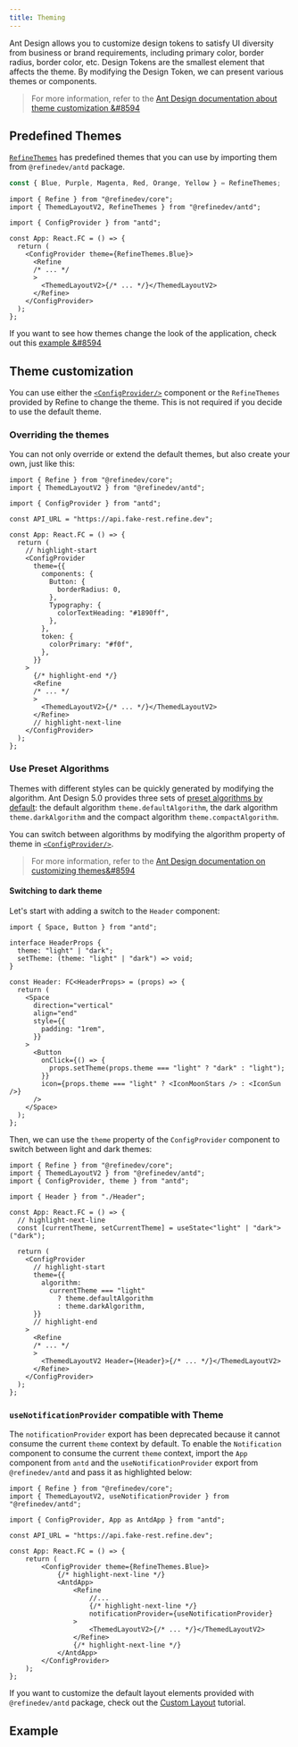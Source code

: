 ```yaml
---
title: Theming
---
```


Ant Design allows you to customize design tokens to satisfy UI diversity from business or brand requirements, including primary color, border radius, border color, etc.
Design Tokens are the smallest element that affects the theme. By modifying the Design Token, we can present various themes or components.

> For more information, refer to the [Ant Design documentation about theme customization &#8594](https://ant.design/docs/react/customize-theme)

## Predefined Themes

[`RefineThemes`](https://github.com/refinedev/refine/blob/master/packages/antd/src/definitions/themes/index.ts) has predefined themes that you can use by importing them from `@refinedev/antd` package.

```ts
const { Blue, Purple, Magenta, Red, Orange, Yellow } = RefineThemes;
```

```tsx
import { Refine } from "@refinedev/core";
import { ThemedLayoutV2, RefineThemes } from "@refinedev/antd";

import { ConfigProvider } from "antd";

const App: React.FC = () => {
  return (
    <ConfigProvider theme={RefineThemes.Blue}>
      <Refine
      /* ... */
      >
        <ThemedLayoutV2>{/* ... */}</ThemedLayoutV2>
      </Refine>
    </ConfigProvider>
  );
};
```

If you want to see how themes change the look of the application, check out this [example &#8594](/docs/examples/themes/refine-themes-antd/)

## Theme customization

You can use either the [`<ConfigProvider/>`](https://ant.design/components/config-provider/#components-config-provider-demo-theme) component or the `RefineThemes` provided by Refine to change the theme. This is not required if you decide to use the default theme.

### Overriding the themes

You can not only override or extend the default themes, but also create your own, just like this:

```tsx
import { Refine } from "@refinedev/core";
import { ThemedLayoutV2 } from "@refinedev/antd";

import { ConfigProvider } from "antd";

const API_URL = "https://api.fake-rest.refine.dev";

const App: React.FC = () => {
  return (
    // highlight-start
    <ConfigProvider
      theme={{
        components: {
          Button: {
            borderRadius: 0,
          },
          Typography: {
            colorTextHeading: "#1890ff",
          },
        },
        token: {
          colorPrimary: "#f0f",
        },
      }}
    >
      {/* highlight-end */}
      <Refine
      /* ... */
      >
        <ThemedLayoutV2>{/* ... */}</ThemedLayoutV2>
      </Refine>
      // highlight-next-line
    </ConfigProvider>
  );
};
```

### Use Preset Algorithms

Themes with different styles can be quickly generated by modifying the algorithm. Ant Design 5.0 provides three sets of [preset algorithms by default](https://ant.design/docs/react/customize-theme#theme-presets): the default algorithm `theme.defaultAlgorithm`, the dark algorithm `theme.darkAlgorithm` and the compact algorithm `theme.compactAlgorithm`.

You can switch between algorithms by modifying the algorithm property of theme in [`<ConfigProvider/>`](https://ant.design/components/config-provider/#components-config-provider-demo-theme).

> For more information, refer to the [Ant Design documentation on customizing themes&#8594](https://ant.design/docs/react/customize-theme#use-preset-algorithms)

#### Switching to dark theme

Let's start with adding a switch to the `Header` component:

```tsx
import { Space, Button } from "antd";

interface HeaderProps {
  theme: "light" | "dark";
  setTheme: (theme: "light" | "dark") => void;
}

const Header: FC<HeaderProps> = (props) => {
  return (
    <Space
      direction="vertical"
      align="end"
      style={{
        padding: "1rem",
      }}
    >
      <Button
        onClick={() => {
          props.setTheme(props.theme === "light" ? "dark" : "light");
        }}
        icon={props.theme === "light" ? <IconMoonStars /> : <IconSun />}
      />
    </Space>
  );
};
```

Then, we can use the `theme` property of the `ConfigProvider` component to switch between light and dark themes:

```tsx
import { Refine } from "@refinedev/core";
import { ThemedLayoutV2 } from "@refinedev/antd";
import { ConfigProvider, theme } from "antd";

import { Header } from "./Header";

const App: React.FC = () => {
  // highlight-next-line
  const [currentTheme, setCurrentTheme] = useState<"light" | "dark">("dark");

  return (
    <ConfigProvider
      // highlight-start
      theme={{
        algorithm:
          currentTheme === "light"
            ? theme.defaultAlgorithm
            : theme.darkAlgorithm,
      }}
      // highlight-end
    >
      <Refine
      /* ... */
      >
        <ThemedLayoutV2 Header={Header}>{/* ... */}</ThemedLayoutV2>
      </Refine>
    </ConfigProvider>
  );
};
```

### `useNotificationProvider` compatible with Theme

The `notificationProvider` export has been deprecated because it cannot consume the current `theme` context by default. To enable the `Notification` component to consume the current `theme` context, import the `App` component from `antd` and the `useNotificationProvider` export from `@refinedev/antd` and pass it as highlighted below:

```tsx
import { Refine } from "@refinedev/core";
import { ThemedLayoutV2, useNotificationProvider } from "@refinedev/antd";

import { ConfigProvider, App as AntdApp } from "antd";

const API_URL = "https://api.fake-rest.refine.dev";

const App: React.FC = () => {
    return (
        <ConfigProvider theme={RefineThemes.Blue}>
            {/* highlight-next-line */}
            <AntdApp>
                <Refine
                    //...
                    {/* highlight-next-line */}
                    notificationProvider={useNotificationProvider}
                >
                    <ThemedLayoutV2>{/* ... */}</ThemedLayoutV2>
                </Refine>
                {/* highlight-next-line */}
            </AntdApp>
        </ConfigProvider>
    );
};
```

If you want to customize the default layout elements provided with `@refinedev/antd` package, check out the [Custom Layout](/docs/advanced-tutorials/custom-layout) tutorial.

## Example

<CodeSandboxExample path="customization-theme-antd" />
